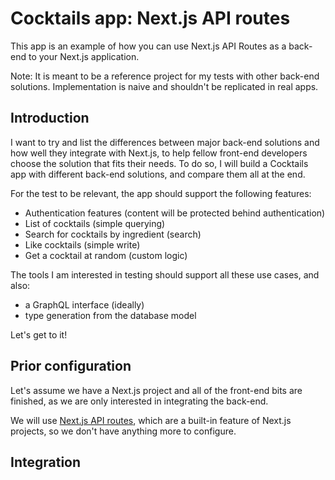 # Cocktails app: Next.js API routes

This app is an example of how you can use Next.js API Routes as a back-end to your Next.js application.

Note: It is meant to be a reference project for my tests with other back-end solutions. Implementation is naive and shouldn't be replicated in real apps.

## Introduction

I want to try and list the differences between major back-end solutions and how well they integrate with Next.js, to help fellow front-end developers choose the solution that fits their needs. To do so, I will build a Cocktails app with different back-end solutions, and compare them all at the end.

For the test to be relevant, the app should support the following features:

- Authentication features (content will be protected behind authentication)
- List of cocktails (simple querying)
- Search for cocktails by ingredient (search)
- Like cocktails (simple write)
- Get a cocktail at random (custom logic)

The tools I am interested in testing should support all these use cases, and also:

- a GraphQL interface (ideally)
- type generation from the database model

Let's get to it!

## Prior configuration

Let's assume we have a Next.js project and all of the front-end bits are finished, as we are only interested in integrating the back-end.

We will use [Next.js API routes](https://nextjs.org/docs/api-routes/introduction), which are a built-in feature of Next.js projects, so we don't have anything more to configure.

## Integration
